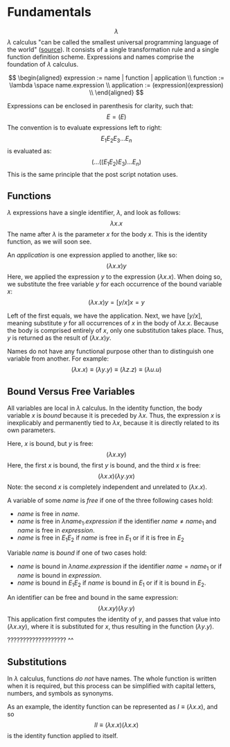 # Fundamentals

$$
\lambda 
$$
$\lambda$ calculus "can be called the smallest universal programming language of the world" ([source](https://personal.utdallas.edu/~gupta/courses/apl/lambda.pdf)). It consists of a single transformation rule and a single function definition scheme. Expressions and names comprise the foundation of $\lambda$ calculus.

$$
\begin{aligned}
expression := name | function | application \\
function := \lambda \space name.expression \\
application := (expression)(expression) \\
\end{aligned}
$$

Expressions can be enclosed in parenthesis for clarity, such that:
$$
E = (E)
$$
The convention is to evaluate expressions left to right:
$$
E_1E_2E_3...E_n
$$
is evaluated as:
$$
(...((E_1E_2)E_3)...E_n)
$$
This is the same principle that the post script notation uses.
## Functions

$\lambda$ expressions have a single identifier, $\lambda$, and look as follows:
$$
\lambda x.x
$$
The name after $\lambda$ is the parameter $x$ for the body $x$. This is the identity function, as we will soon see.

An $application$ is one expression applied to another, like so:
$$
(\lambda x.x)y
$$
Here, we applied the expression $y$ to the expression $(\lambda x.x)$. When doing so, we substitute the free variable $y$ for each occurrence of the bound variable $x$:
$$
(\lambda x.x)y = [y/x]x = y
$$

Left of the first equals, we have the application. Next, we have $[y/x]$, meaning substitute $y$ for all occurrences of $x$ in the body of $\lambda x.x$. Because the body is comprised entirely of $x$, only one substitution takes place. Thus, $y$ is returned as the result of $(\lambda x.x)y$.

Names do not have any functional purpose other than to distinguish one variable from another. For example:
$$
(\lambda x.x) \equiv (\lambda y.y) \equiv (\lambda z.z) \equiv (\lambda u.u)
$$

## Bound Versus Free Variables

All variables are local in $\lambda$ calculus. In the identity function, the body variable $x$ is *bound* because it is preceded by $\lambda x$. Thus, the expression $x$ is inexplicably and permanently tied to $\lambda x$, because it is directly related to its own parameters.

Here, $x$ is bound, but $y$ is free:
$$
(\lambda x.xy)
$$
Here, the first $x$ is bound, the first $y$ is bound, and the third $x$ is free:
$$
(\lambda x.x)(\lambda y.yx)
$$
Note: the second $x$ is completely independent and unrelated to $(\lambda x.x)$.

A variable of some $name$ is _free_ if one of the three following cases hold:
- $name$ is free in $name$.
- $name$ is free in $\lambda name_1.expression$ if the identifier $name \neq name_1$ and $name$ is free in $expression$.
- $name$ is free in $E_1E_2$ if $name$ is free in $E_1$ or if it is free in $E_2$

Variable $name$ is _bound_ if one of two cases hold:
- $name$ is bound in $\lambda name.expression$ if the identifier $name = name_1$ or if $name$ is bound in $expression$.
- $name$ is bound in $E_1E_2$ if $name$ is bound in $E_1$ or if it is bound in $E_2$.

An identifier can be free and bound in the same expression:
$$
(\lambda x.xy)(\lambda y.y)
$$
This application first computes the identity of $y$, and passes that value into $(\lambda x.xy)$, where it is substituted for $x$, thus resulting in the function $(\lambda y.y)$. 

??????????????????? ^^
## Substitutions

In $\lambda$ calculus, functions _do not_ have names. The whole function is written when it is required, but this process can be simplified with capital letters, numbers, and symbols as synonyms. 

As an example, the identity function can be represented as $I \equiv (\lambda x.x)$, and so
$$
II \equiv (\lambda x.x)(\lambda x.x)
$$
is the identity function applied to itself.